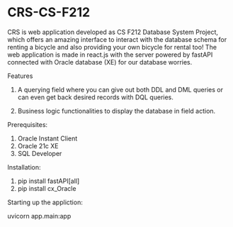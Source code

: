 # CRS-CS-F212
CRS is web application developed as CS F212 Database System Project, which offers an amazing interface to interact with the database schema for renting a bicycle and also providing your own bicycle for rental too! The web application is made in react.js with the server powered by fastAPI connected with Oracle database (XE) for our database worries.

Features

1. A querying field where you can give out both DDL and DML queries or can even get back desired records with DQL queries.

2. Business logic functionalities to display the database in field action.

Prerequisites:

1. Oracle Instant Client
2. Oracle 21c XE
3. SQL Developer

Installation:
  
1. pip install fastAPI[all]
2. pip install cx_Oracle

Starting up the appliction:

uvicorn app.main:app
